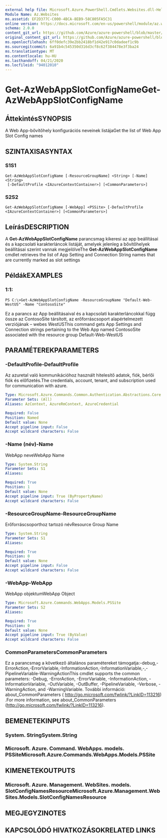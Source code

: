 ```yaml
---
external help file: Microsoft.Azure.PowerShell.Cmdlets.Websites.dll-Help.xml
Module Name: Az.Websites
ms.assetid: EF2D377C-C000-4BCA-8EB9-58C805FA5C31
online version: https://docs.microsoft.com/en-us/powershell/module/az.websites/get-azwebappslotconfigname
schema: 2.0.0
content_git_url: https://github.com/Azure/azure-powershell/blob/master/src/Websites/Websites/help/Get-AzWebAppSlotConfigName.md
original_content_git_url: https://github.com/Azure/azure-powershell/blob/master/src/Websites/Websites/help/Get-AzWebAppSlotConfigName.md
ms.openlocfilehash: 6ff0defc39e2bb2418bf1d42e917c0dadeef1c9b
ms.sourcegitcommit: 6a91b4c545350d316d3cf8c62f384478e3f3ba24
ms.translationtype: MT
ms.contentlocale: hu-HU
ms.lasthandoff: 04/21/2020
ms.locfileid: "94012010"
---
```

# <span data-ttu-id="58bfd-101">Get-AzWebAppSlotConfigName</span><span class="sxs-lookup"><span data-stu-id="58bfd-101">Get-AzWebAppSlotConfigName</span></span>

## <span data-ttu-id="58bfd-102">Áttekintés</span><span class="sxs-lookup"><span data-stu-id="58bfd-102">SYNOPSIS</span></span>
<span data-ttu-id="58bfd-103">A Web App-bővítőhely konfigurációs neveinek listája</span><span class="sxs-lookup"><span data-stu-id="58bfd-103">Get the list of Web App Slot Config names</span></span>

## <span data-ttu-id="58bfd-104">SZINTAXISA</span><span class="sxs-lookup"><span data-stu-id="58bfd-104">SYNTAX</span></span>

### <span data-ttu-id="58bfd-105">S1</span><span class="sxs-lookup"><span data-stu-id="58bfd-105">S1</span></span>
```
Get-AzWebAppSlotConfigName [-ResourceGroupName] <String> [-Name] <String>
 [-DefaultProfile <IAzureContextContainer>] [<CommonParameters>]
```

### <span data-ttu-id="58bfd-106">S2</span><span class="sxs-lookup"><span data-stu-id="58bfd-106">S2</span></span>
```
Get-AzWebAppSlotConfigName [-WebApp] <PSSite> [-DefaultProfile <IAzureContextContainer>] [<CommonParameters>]
```

## <span data-ttu-id="58bfd-107">Leírás</span><span class="sxs-lookup"><span data-stu-id="58bfd-107">DESCRIPTION</span></span>
<span data-ttu-id="58bfd-108">A **Get-AzWebAppSlotConfigName** parancsmag kikeresi az app beállításai és a kapcsolati karakterláncok listáját, amelyek jelenleg a bővítőhelyek beállításai szerint vannak megjelölve</span><span class="sxs-lookup"><span data-stu-id="58bfd-108">The **Get-AzWebAppSlotConfigName** cmdlet retrieves the list of App Setting and Connection String names that are currently marked as slot settings</span></span>

## <span data-ttu-id="58bfd-109">Példák</span><span class="sxs-lookup"><span data-stu-id="58bfd-109">EXAMPLES</span></span>

### <span data-ttu-id="58bfd-110">1:</span><span class="sxs-lookup"><span data-stu-id="58bfd-110">1:</span></span>
```
PS C:\>Get-AzWebAppSlotConfigName -ResourceGroupName "Default-Web-WestUS" -Name "ContosoSite"
```

<span data-ttu-id="58bfd-111">Ez a parancs az App beállításaival és a kapcsolati karakterláncokkal függ össze az ContosoSite társított, az erőforráscsoport alapértelmezett verziójának – webes WestUS</span><span class="sxs-lookup"><span data-stu-id="58bfd-111">This command gets App Settings and Connection strings pertaining to the Web App named ContosoSite associated with the resource group Default-Web-WestUS</span></span>

## <span data-ttu-id="58bfd-112">PARAMÉTEREK</span><span class="sxs-lookup"><span data-stu-id="58bfd-112">PARAMETERS</span></span>

### <span data-ttu-id="58bfd-113">-DefaultProfile</span><span class="sxs-lookup"><span data-stu-id="58bfd-113">-DefaultProfile</span></span>
<span data-ttu-id="58bfd-114">Az azuretal való kommunikációhoz használt hitelesítő adatok, fiók, bérlői fiók és előfizetés.</span><span class="sxs-lookup"><span data-stu-id="58bfd-114">The credentials, account, tenant, and subscription used for communication with azure.</span></span>

```yaml
Type: Microsoft.Azure.Commands.Common.Authentication.Abstractions.Core.IAzureContextContainer
Parameter Sets: (All)
Aliases: AzContext, AzureRmContext, AzureCredential

Required: False
Position: Named
Default value: None
Accept pipeline input: False
Accept wildcard characters: False
```

### <span data-ttu-id="58bfd-115">-Name (név)</span><span class="sxs-lookup"><span data-stu-id="58bfd-115">-Name</span></span>
<span data-ttu-id="58bfd-116">WebApp neve</span><span class="sxs-lookup"><span data-stu-id="58bfd-116">WebApp Name</span></span>

```yaml
Type: System.String
Parameter Sets: S1
Aliases:

Required: True
Position: 1
Default value: None
Accept pipeline input: True (ByPropertyName)
Accept wildcard characters: False
```

### <span data-ttu-id="58bfd-117">-ResourceGroupName</span><span class="sxs-lookup"><span data-stu-id="58bfd-117">-ResourceGroupName</span></span>
<span data-ttu-id="58bfd-118">Erőforráscsoporthoz tartozó név</span><span class="sxs-lookup"><span data-stu-id="58bfd-118">Resource Group Name</span></span>

```yaml
Type: System.String
Parameter Sets: S1
Aliases:

Required: True
Position: 0
Default value: None
Accept pipeline input: False
Accept wildcard characters: False
```

### <span data-ttu-id="58bfd-119">-WebApp</span><span class="sxs-lookup"><span data-stu-id="58bfd-119">-WebApp</span></span>
<span data-ttu-id="58bfd-120">WebApp objektum</span><span class="sxs-lookup"><span data-stu-id="58bfd-120">WebApp Object</span></span>

```yaml
Type: Microsoft.Azure.Commands.WebApps.Models.PSSite
Parameter Sets: S2
Aliases:

Required: True
Position: 0
Default value: None
Accept pipeline input: True (ByValue)
Accept wildcard characters: False
```

### <span data-ttu-id="58bfd-121">CommonParameters</span><span class="sxs-lookup"><span data-stu-id="58bfd-121">CommonParameters</span></span>
<span data-ttu-id="58bfd-122">Ez a parancsmag a következő általános paramétereket támogatja:-debug,-ErrorAction,-ErrorVariable,-InformationAction,-InformationVariable,-,-PipelineVariable-WarningAction</span><span class="sxs-lookup"><span data-stu-id="58bfd-122">This cmdlet supports the common parameters: -Debug, -ErrorAction, -ErrorVariable, -InformationAction, -InformationVariable, -OutVariable, -OutBuffer, -PipelineVariable, -Verbose, -WarningAction, and -WarningVariable.</span></span> <span data-ttu-id="58bfd-123">További információ: about_CommonParameters ( http://go.microsoft.com/fwlink/?LinkID=113216) .</span><span class="sxs-lookup"><span data-stu-id="58bfd-123">For more information, see about_CommonParameters (http://go.microsoft.com/fwlink/?LinkID=113216).</span></span>

## <span data-ttu-id="58bfd-124">BEMENETEK</span><span class="sxs-lookup"><span data-stu-id="58bfd-124">INPUTS</span></span>

### <span data-ttu-id="58bfd-125">System. String</span><span class="sxs-lookup"><span data-stu-id="58bfd-125">System.String</span></span>

### <span data-ttu-id="58bfd-126">Microsoft. Azure. Command. WebApps. models. PSSite</span><span class="sxs-lookup"><span data-stu-id="58bfd-126">Microsoft.Azure.Commands.WebApps.Models.PSSite</span></span>

## <span data-ttu-id="58bfd-127">KIMENETEK</span><span class="sxs-lookup"><span data-stu-id="58bfd-127">OUTPUTS</span></span>

### <span data-ttu-id="58bfd-128">Microsoft. Azure. Management. WebSites. models. SlotConfigNamesResource</span><span class="sxs-lookup"><span data-stu-id="58bfd-128">Microsoft.Azure.Management.WebSites.Models.SlotConfigNamesResource</span></span>

## <span data-ttu-id="58bfd-129">MEGJEGYZI</span><span class="sxs-lookup"><span data-stu-id="58bfd-129">NOTES</span></span>

## <span data-ttu-id="58bfd-130">KAPCSOLÓDÓ HIVATKOZÁSOK</span><span class="sxs-lookup"><span data-stu-id="58bfd-130">RELATED LINKS</span></span>
